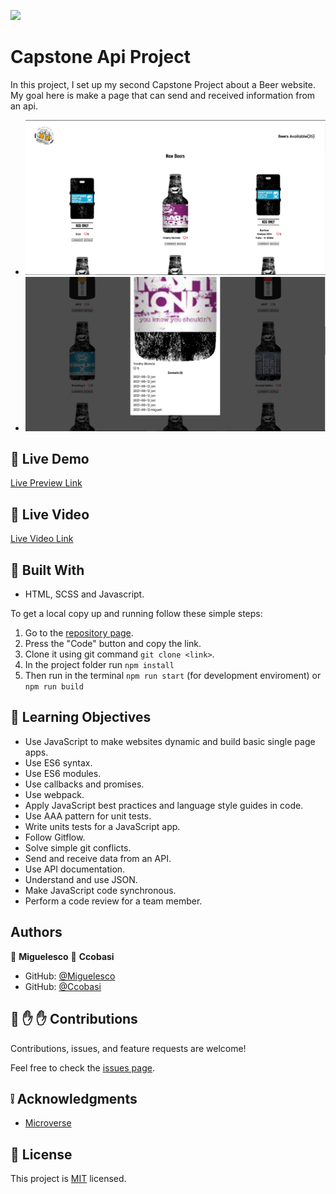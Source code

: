 ![](https://img.shields.io/badge/Microverse-blueviolet)

# Capstone Api Project

In this project, I set up my second Capstone Project about a Beer website.  My goal here is make a page that can send and received 
information from an api.

- ![screenshot](/src/resources/1.png)  
- ![screenshot](/src/resources/2.png) 

## :red_circle: Live Demo

[Live Preview Link](https://miguelesco.github.io/capstone-m2-api/) 

## :red_circle: Live Video

[Live Video Link](https://www.loom.com/share/c2f49a1f30924e3a96fc9e86b190dd0c) 

## :hammer: Built With

- HTML, SCSS and Javascript.

To get a local copy up and running follow these simple steps:

1. Go to the [repository page](https://github.com/miguelesco/capstone-m2-api/).
2. Press the "Code" button and copy the link.
3. Clone it using git command `git clone <link>`.
4. In the project folder run `npm install`
5. Then run in the terminal `npm run start` (for development enviroment) or `npm run build`

## :blue_book: Learning Objectives

- Use JavaScript to make websites dynamic and build basic single page apps.
- Use ES6 syntax.
- Use ES6 modules.
- Use callbacks and promises.
- Use webpack.
- Apply JavaScript best practices and language style guides in code.
- Use AAA pattern for unit tests.
- Write units tests for a JavaScript app.
- Follow Gitflow.
- Solve simple git conflicts.
- Send and receive data from an API.
- Use API documentation.
- Understand and use JSON.
- Make JavaScript code synchronous.
- Perform a code review for a team member.

## Authors

👤 **Miguelesco**
👤 **Ccobasi**

- GitHub: [@Miguelesco](https://github.com/miguelesco)
- GitHub: [@Ccobasi](https://github.com/ccobasi)


## 🤝 :raised_hand: :raised_hand: Contributions

Contributions, issues, and feature requests are welcome!

Feel free to check the [issues page](https://github.com/miguelesco/capstone-m2-api/issues).

## :grey_exclamation: Acknowledgments

- [Microverse](https://www.microverse.org/)

## 📝 License

This project is [MIT](LICENSE) licensed.